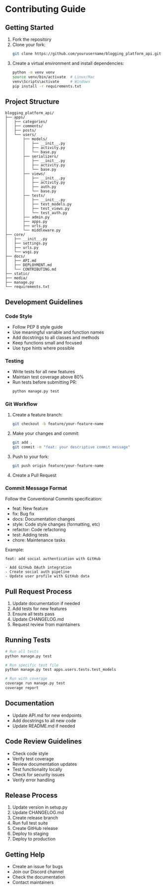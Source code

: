 # Contributing Guide

## Getting Started

1. Fork the repository
2. Clone your fork:
   ```bash
   git clone https://github.com/yourusername/blogging_platform_api.git
   ```
3. Create a virtual environment and install dependencies:
   ```bash
   python -m venv venv
   source venv/bin/activate  # Linux/Mac
   venv\Scripts\activate     # Windows
   pip install -r requirements.txt
   ```

## Project Structure

```
blogging_platform_api/
├── apps/
│   ├── categories/
│   ├── comments/
│   ├── posts/
│   └── users/
│       ├── models/
│       │   ├── __init__.py
│       │   ├── activity.py
│       │   └── base.py
│       ├── serializers/
│       │   ├── __init__.py
│       │   ├── activity.py
│       │   └── base.py
│       ├── views/
│       │   ├── __init__.py
│       │   ├── activity.py
│       │   ├── auth.py
│       │   └── base.py
│       ├── tests/
│       │   ├── __init__.py
│       │   ├── test_models.py
│       │   ├── test_views.py
│       │   └── test_auth.py
│       ├── admin.py
│       ├── apps.py
│       ├── urls.py
│       └── middleware.py
├── core/
│   ├── __init__.py
│   ├── settings.py
│   ├── urls.py
│   └── wsgi.py
├── docs/
│   ├── API.md
│   ├── DEPLOYMENT.md
│   └── CONTRIBUTING.md
├── static/
├── media/
├── manage.py
└── requirements.txt
```

## Development Guidelines

### Code Style

- Follow PEP 8 style guide
- Use meaningful variable and function names
- Add docstrings to all classes and methods
- Keep functions small and focused
- Use type hints where possible

### Testing

- Write tests for all new features
- Maintain test coverage above 80%
- Run tests before submitting PR:
  ```bash
  python manage.py test
  ```

### Git Workflow

1. Create a feature branch:
   ```bash
   git checkout -b feature/your-feature-name
   ```

2. Make your changes and commit:
   ```bash
   git add .
   git commit -m "feat: your descriptive commit message"
   ```

3. Push to your fork:
   ```bash
   git push origin feature/your-feature-name
   ```

4. Create a Pull Request

### Commit Message Format

Follow the Conventional Commits specification:

- feat: New feature
- fix: Bug fix
- docs: Documentation changes
- style: Code style changes (formatting, etc)
- refactor: Code refactoring
- test: Adding tests
- chore: Maintenance tasks

Example:
```
feat: add social authentication with GitHub

- Add GitHub OAuth integration
- Create social auth pipeline
- Update user profile with GitHub data
```

## Pull Request Process

1. Update documentation if needed
2. Add tests for new features
3. Ensure all tests pass
4. Update CHANGELOG.md
5. Request review from maintainers

## Running Tests

```bash
# Run all tests
python manage.py test

# Run specific test file
python manage.py test apps.users.tests.test_models

# Run with coverage
coverage run manage.py test
coverage report
```

## Documentation

- Update API.md for new endpoints
- Add docstrings to all new code
- Update README.md if needed

## Code Review Guidelines

- Check code style
- Verify test coverage
- Review documentation updates
- Test functionality locally
- Check for security issues
- Verify error handling

## Release Process

1. Update version in setup.py
2. Update CHANGELOG.md
3. Create release branch
4. Run full test suite
5. Create GitHub release
6. Deploy to staging
7. Deploy to production

## Getting Help

- Create an issue for bugs
- Join our Discord channel
- Check the documentation
- Contact maintainers
